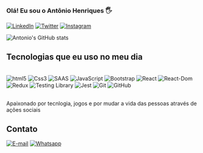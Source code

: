 ### Olá! Eu sou o Antônio Henriques 🖐️

[![LinkedIn](https://img.shields.io/badge/LinkedIn-0077B5?style=for-the-badge&logo=linkedin&logoColor=white)](https://www.linkedin.com/in/antonionetodev/)
[![Twitter](https://img.shields.io/badge/Twitter-1DA1F2?style=for-the-badge&logo=twitter&logoColor=white)](https://twitter.com/Tonhodavala)
[![Instagram](https://img.shields.io/badge/Instagram-E4405F?style=for-the-badge&logo=instagram&logoColor=white)](https://www.instagram.com/henriquesnogueira/)


![Antonio's GitHub stats](https://github-readme-stats.vercel.app/api?username=antonionogueiraneto&show_icons=true&theme=dracula)


## Tecnologias que eu uso no meu dia

<div style="display: inline_block"><br>
    <img align="center" src="https://img.shields.io/badge/HTML5-E34F26?style=for-the-badge&logo=html5&logoColor=white" alt="html5">
    <img align="center" src="https://img.shields.io/badge/CSS3-1572B6?style=for-the-badge&logo=css3&logoColor=white" alt="Css3">
    <img align="center" src=https://img.shields.io/badge/Sass-CC6699?style=for-the-badge&logo=sass&logoColor=white alt="SAAS">
    <img align="center" src="https://img.shields.io/badge/JavaScript-F7DF1E?style=for-the-badge&logo=javascript&logoColor=black" alt="JavaScript">
    <img align="center" src="https://img.shields.io/badge/Bootstrap-563D7C?style=for-the-badge&logo=bootstrap&logoColor=white" alt="Bootstrap">
    <img align="center" src="https://img.shields.io/badge/React-20232A?style=for-the-badge&logo=react&logoColor=61DAFB" alt="React">
    <img align="center" src="https://img.shields.io/badge/React_Router-CA4245?style=for-the-badge&logo=react-router&logoColor=white" alt="React-Dom">
    <img align="center" src="https://img.shields.io/badge/Redux-593D88?style=for-the-badge&logo=redux&logoColor=white" alt="Redux">
    <img align="center" src="https://img.shields.io/badge/testing%20library-323330?style=for-the-badge&logo=testing-library&logoColor=red" alt="Testing Library">
    <img align="center" src="https://img.shields.io/badge/Jest-323330?style=for-the-badge&logo=Jest&logoColor=white" alt="Jest">
    <img align="center" src="https://img.shields.io/badge/git-%23F05033.svg?style=for-the-badge&logo=git&logoColor=white" alt="Git">
    <img align="center" src="https://img.shields.io/badge/GitHub-100000?style=for-the-badge&logo=github&logoColor=white" alt="GitHub">
</div>

<br>

Apaixonado por tecnlogia, jogos e por mudar a vida das pessoas através de ações sociais

## Contato
[![E-mail](https://img.shields.io/badge/Gmail-D14836?style=for-the-badge&logo=gmail&logoColor=white)](mailto:antonio.nogueiraneto@hotmail.com)
[![Whatsapp](https://img.shields.io/badge/WhatsApp-25D366?style=for-the-badge&logo=whatsapp&logoColor=white)](https://wa.me/5531998964792?text=Olá%20vim%20do%20seu%20perfil%20do%20GitHub)


